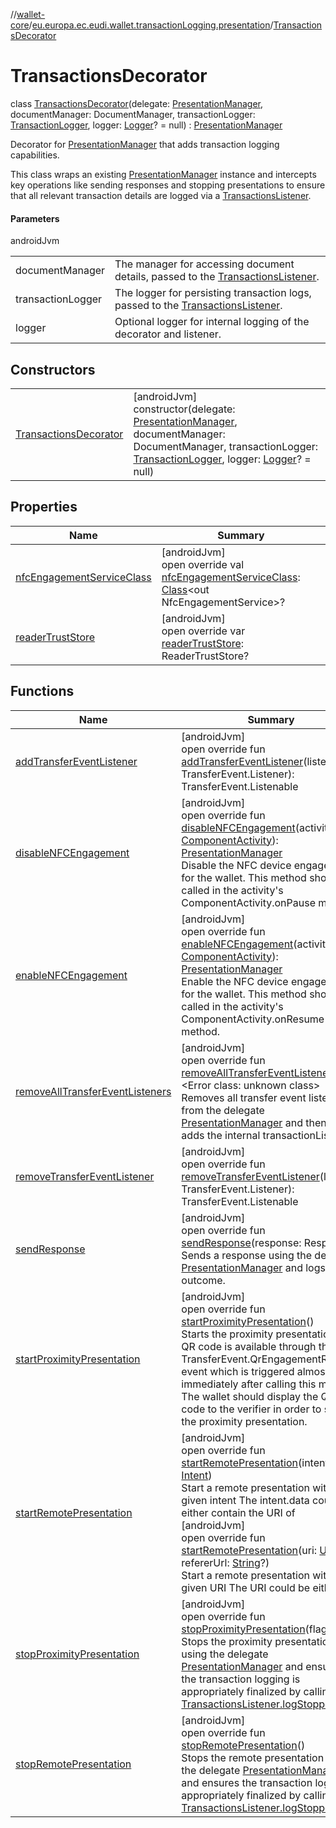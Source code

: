 //[wallet-core](../../../index.md)/[eu.europa.ec.eudi.wallet.transactionLogging.presentation](../index.md)/[TransactionsDecorator](index.md)

# TransactionsDecorator

class [TransactionsDecorator](index.md)(delegate: [PresentationManager](../../eu.europa.ec.eudi.wallet.presentation/-presentation-manager/index.md), documentManager: DocumentManager, transactionLogger: [TransactionLogger](../../eu.europa.ec.eudi.wallet.transactionLogging/-transaction-logger/index.md), logger: [Logger](../../eu.europa.ec.eudi.wallet.logging/-logger/index.md)? = null) : [PresentationManager](../../eu.europa.ec.eudi.wallet.presentation/-presentation-manager/index.md)

Decorator for [PresentationManager](../../eu.europa.ec.eudi.wallet.presentation/-presentation-manager/index.md) that adds transaction logging capabilities.

This class wraps an existing [PresentationManager](../../eu.europa.ec.eudi.wallet.presentation/-presentation-manager/index.md) instance and intercepts key operations like sending responses and stopping presentations to ensure that all relevant transaction details are logged via a [TransactionsListener](../-transactions-listener/index.md).

#### Parameters

androidJvm

| | |
|---|---|
| documentManager | The manager for accessing document details, passed to the [TransactionsListener](../-transactions-listener/index.md). |
| transactionLogger | The logger for persisting transaction logs, passed to the [TransactionsListener](../-transactions-listener/index.md). |
| logger | Optional logger for internal logging of the decorator and listener. |

## Constructors

| | |
|---|---|
| [TransactionsDecorator](-transactions-decorator.md) | [androidJvm]<br>constructor(delegate: [PresentationManager](../../eu.europa.ec.eudi.wallet.presentation/-presentation-manager/index.md), documentManager: DocumentManager, transactionLogger: [TransactionLogger](../../eu.europa.ec.eudi.wallet.transactionLogging/-transaction-logger/index.md), logger: [Logger](../../eu.europa.ec.eudi.wallet.logging/-logger/index.md)? = null) |

## Properties

| Name | Summary |
|---|---|
| [nfcEngagementServiceClass](../../eu.europa.ec.eudi.wallet.presentation/-presentation-manager/nfc-engagement-service-class.md) | [androidJvm]<br>open override val [nfcEngagementServiceClass](../../eu.europa.ec.eudi.wallet.presentation/-presentation-manager/nfc-engagement-service-class.md): [Class](https://developer.android.com/reference/kotlin/java/lang/Class.html)&lt;out NfcEngagementService&gt;? |
| [readerTrustStore](index.md#1164183302%2FProperties%2F1615067946) | [androidJvm]<br>open override var [readerTrustStore](index.md#1164183302%2FProperties%2F1615067946): ReaderTrustStore? |

## Functions

| Name | Summary |
|---|---|
| [addTransferEventListener](index.md#-1321081126%2FFunctions%2F1615067946) | [androidJvm]<br>open override fun [addTransferEventListener](index.md#-1321081126%2FFunctions%2F1615067946)(listener: TransferEvent.Listener): TransferEvent.Listenable |
| [disableNFCEngagement](../../eu.europa.ec.eudi.wallet.presentation/-presentation-manager/disable-n-f-c-engagement.md) | [androidJvm]<br>open override fun [disableNFCEngagement](../../eu.europa.ec.eudi.wallet.presentation/-presentation-manager/disable-n-f-c-engagement.md)(activity: [ComponentActivity](https://developer.android.com/reference/kotlin/androidx/activity/ComponentActivity.html)): [PresentationManager](../../eu.europa.ec.eudi.wallet.presentation/-presentation-manager/index.md)<br>Disable the NFC device engagement for the wallet. This method should be called in the activity's ComponentActivity.onPause method. |
| [enableNFCEngagement](../../eu.europa.ec.eudi.wallet.presentation/-presentation-manager/enable-n-f-c-engagement.md) | [androidJvm]<br>open override fun [enableNFCEngagement](../../eu.europa.ec.eudi.wallet.presentation/-presentation-manager/enable-n-f-c-engagement.md)(activity: [ComponentActivity](https://developer.android.com/reference/kotlin/androidx/activity/ComponentActivity.html)): [PresentationManager](../../eu.europa.ec.eudi.wallet.presentation/-presentation-manager/index.md)<br>Enable the NFC device engagement for the wallet. This method should be called in the activity's ComponentActivity.onResume method. |
| [removeAllTransferEventListeners](remove-all-transfer-event-listeners.md) | [androidJvm]<br>open override fun [removeAllTransferEventListeners](remove-all-transfer-event-listeners.md)(): &lt;Error class: unknown class&gt;<br>Removes all transfer event listeners from the delegate [PresentationManager](../../eu.europa.ec.eudi.wallet.presentation/-presentation-manager/index.md) and then re-adds the internal transactionListener. |
| [removeTransferEventListener](index.md#1314902509%2FFunctions%2F1615067946) | [androidJvm]<br>open override fun [removeTransferEventListener](index.md#1314902509%2FFunctions%2F1615067946)(listener: TransferEvent.Listener): TransferEvent.Listenable |
| [sendResponse](send-response.md) | [androidJvm]<br>open override fun [sendResponse](send-response.md)(response: Response)<br>Sends a response using the delegate [PresentationManager](../../eu.europa.ec.eudi.wallet.presentation/-presentation-manager/index.md) and logs the outcome. |
| [startProximityPresentation](../../eu.europa.ec.eudi.wallet.presentation/-presentation-manager/start-proximity-presentation.md) | [androidJvm]<br>open override fun [startProximityPresentation](../../eu.europa.ec.eudi.wallet.presentation/-presentation-manager/start-proximity-presentation.md)()<br>Starts the proximity presentation. The QR code is available through the TransferEvent.QrEngagementReady event which is triggered almost immediately after calling this method. The wallet should display the QR code to the verifier in order to start the proximity presentation. |
| [startRemotePresentation](../../eu.europa.ec.eudi.wallet.presentation/-presentation-manager/start-remote-presentation.md) | [androidJvm]<br>open override fun [startRemotePresentation](../../eu.europa.ec.eudi.wallet.presentation/-presentation-manager/start-remote-presentation.md)(intent: [Intent](https://developer.android.com/reference/kotlin/android/content/Intent.html))<br>Start a remote presentation with the given intent The intent.data could either contain the URI of<br>[androidJvm]<br>open override fun [startRemotePresentation](../../eu.europa.ec.eudi.wallet.presentation/-presentation-manager/start-remote-presentation.md)(uri: [Uri](https://developer.android.com/reference/kotlin/android/net/Uri.html), refererUrl: [String](https://kotlinlang.org/api/latest/jvm/stdlib/kotlin-stdlib/kotlin/-string/index.html)?)<br>Start a remote presentation with the given URI The URI could be either |
| [stopProximityPresentation](stop-proximity-presentation.md) | [androidJvm]<br>open override fun [stopProximityPresentation](stop-proximity-presentation.md)(flags: [Int](https://kotlinlang.org/api/latest/jvm/stdlib/kotlin-stdlib/kotlin/-int/index.html))<br>Stops the proximity presentation using the delegate [PresentationManager](../../eu.europa.ec.eudi.wallet.presentation/-presentation-manager/index.md) and ensures the transaction logging is appropriately finalized by calling [TransactionsListener.logStopped](../-transactions-listener/log-stopped.md). |
| [stopRemotePresentation](stop-remote-presentation.md) | [androidJvm]<br>open override fun [stopRemotePresentation](stop-remote-presentation.md)()<br>Stops the remote presentation using the delegate [PresentationManager](../../eu.europa.ec.eudi.wallet.presentation/-presentation-manager/index.md) and ensures the transaction logging is appropriately finalized by calling [TransactionsListener.logStopped](../-transactions-listener/log-stopped.md). |
